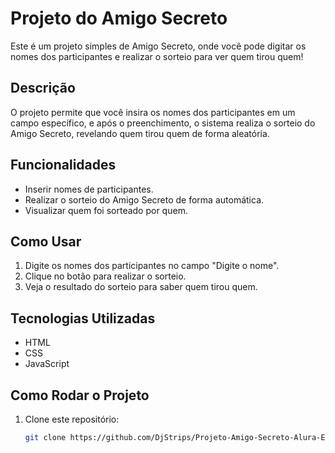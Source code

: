 # Projeto do Amigo Secreto

Este é um projeto simples de Amigo Secreto, onde você pode digitar os nomes dos participantes e realizar o sorteio para ver quem tirou quem!

## Descrição

O projeto permite que você insira os nomes dos participantes em um campo específico, e após o preenchimento, o sistema realiza o sorteio do Amigo Secreto, revelando quem tirou quem de forma aleatória.

## Funcionalidades

- Inserir nomes de participantes.
- Realizar o sorteio do Amigo Secreto de forma automática.
- Visualizar quem foi sorteado por quem.

## Como Usar

1. Digite os nomes dos participantes no campo "Digite o nome".
2. Clique no botão para realizar o sorteio.
3. Veja o resultado do sorteio para saber quem tirou quem.

## Tecnologias Utilizadas

- HTML
- CSS
- JavaScript

## Como Rodar o Projeto

1. Clone este repositório:
   ```bash
   git clone https://github.com/DjStrips/Projeto-Amigo-Secreto-Alura-Evandro
